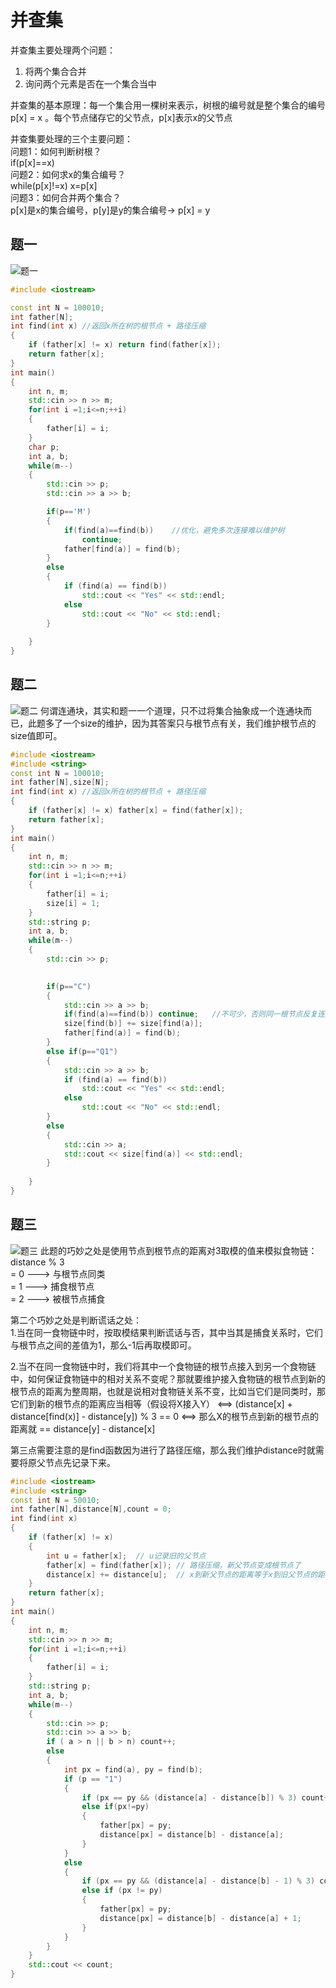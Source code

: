 # 并查集
并查集主要处理两个问题：   
1. 将两个集合合并   
2. 询问两个元素是否在一个集合当中   

并查集的基本原理：每一个集合用一棵树来表示，树根的编号就是整个集合的编号 p[x] = x 。每个节点储存它的父节点，p[x]表示x的父节点  

并查集要处理的三个主要问题：   
问题1：如何判断树根？    
if(p[x]==x)    
问题2：如何求x的集合编号？   
while(p[x]!=x) x=p[x]   
问题3：如何合并两个集合？    
p[x]是x的集合编号，p[y]是y的集合编号-> p[x] = y    
## 题一
![题一](./pic/Question1.png)
```cpp
#include <iostream>

const int N = 100010;
int father[N];
int find(int x) //返回x所在树的根节点 + 路径压缩
{
	if (father[x] != x) return find(father[x]);
	return father[x];
}
int main()
{
	int n, m;
	std::cin >> n >> m;
	for(int i =1;i<=n;++i)
	{
		father[i] = i;
	}
	char p;
	int a, b;
	while(m--)
	{
		std::cin >> p;
		std::cin >> a >> b;

		if(p=='M')
		{
            if(find(a)==find(b))    //优化，避免多次连接难以维护树
		        continue;
			father[find(a)] = find(b);
		}
		else
		{
			if (find(a) == find(b))
				std::cout << "Yes" << std::endl;
			else
				std::cout << "No" << std::endl;
		}
		
	}
}
```
## 题二
![题二](./pic/Question2.png)
何谓连通块，其实和题一一个道理，只不过将集合抽象成一个连通块而已，此题多了一个size的维护，因为其答案只与根节点有关，我们维护根节点的size值即可。
```cpp
#include <iostream>
#include <string>
const int N = 100010;
int father[N],size[N];
int find(int x) //返回x所在树的根节点 + 路径压缩
{
	if (father[x] != x) father[x] = find(father[x]);
	return father[x];
}
int main()
{
	int n, m;
	std::cin >> n >> m;
	for(int i =1;i<=n;++i)
	{
		father[i] = i;
		size[i] = 1;
	}
	std::string p;
	int a, b;
	while(m--)
	{
		std::cin >> p;
		

		if(p=="C")
		{
			std::cin >> a >> b;
			if(find(a)==find(b)) continue;   //不可少，否则同一根节点反复连接后数量加倍
			size[find(b)] += size[find(a)];
			father[find(a)] = find(b);
		}
		else if(p=="Q1")
		{
			std::cin >> a >> b;
			if (find(a) == find(b))
				std::cout << "Yes" << std::endl;
			else
				std::cout << "No" << std::endl;
		}
		else
		{
			std::cin >> a;
			std::cout << size[find(a)] << std::endl;
		}
		
	}
}
```
## 题三
![题三](./pic/Qestion3.png)
此题的巧妙之处是使用节点到根节点的距离对3取模的值来模拟食物链：   
distance % 3   
= 0 --->  与根节点同类   
= 1 --->  捕食根节点    
= 2 --->  被根节点捕食    

第二个巧妙之处是判断谎话之处：   
1.当在同一食物链中时，按取模结果判断谎话与否，其中当其是捕食关系时，它们与根节点之间的差值为1，那么-1后再取模即可。    

2.当不在同一食物链中时，我们将其中一个食物链的根节点接入到另一个食物链中，如何保证食物链中的相对关系不变呢？那就要维护接入食物链的根节点到新的根节点的距离为整周期，也就是说相对食物链关系不变，比如当它们是同类时，那它们到新的根节点的距离应当相等（假设将X接入Y） <==> (distance[x] + distance[find(x)] - distance[y]) % 3 == 0 <==> 那么X的根节点到新的根节点的距离就 == distance[y] - distance[x]     

第三点需要注意的是find函数因为进行了路径压缩，那么我们维护distance时就需要将原父节点先记录下来。    
```cpp
#include <iostream>
#include <string>
const int N = 50010;
int father[N],distance[N],count = 0;
int find(int x)
{
	if (father[x] != x)
	{
		int u = father[x];  // u记录旧的父节点
		father[x] = find(father[x]); // 路径压缩，新父节点变成根节点了
		distance[x] += distance[u];  // x到新父节点的距离等于x到旧父节点的距离加上旧父节点到根节点的距离
	}
	return father[x];
}
int main()
{
	int n, m;
	std::cin >> n >> m;
	for(int i =1;i<=n;++i)
	{
		father[i] = i;
	}
	std::string p;
	int a, b;
	while(m--)
	{
		std::cin >> p;
		std::cin >> a >> b;
		if ( a > n || b > n) count++;
		else 
		{
			int px = find(a), py = find(b);
			if (p == "1")
			{
				if (px == py && (distance[a] - distance[b]) % 3) count++;
				else if(px!=py)
				{
					father[px] = py;
					distance[px] = distance[b] - distance[a];
				}
			}
			else
			{
				if (px == py && (distance[a] - distance[b] - 1) % 3) count++;
				else if (px != py)
				{
					father[px] = py;
					distance[px] = distance[b] - distance[a] + 1;
				}
			}
		} 
	}
	std::cout << count;
}
```